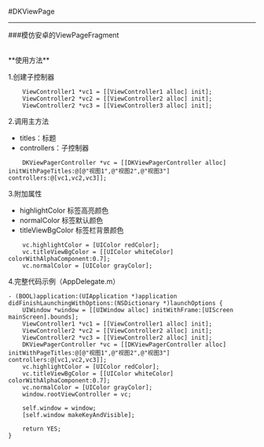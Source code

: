 #DKViewPage
****

###模仿安卓的ViewPageFragment

<br/>
**使用方法**

1.创建子控制器

```
    ViewController1 *vc1 = [[ViewController1 alloc] init];
    ViewController2 *vc2 = [[ViewController2 alloc] init];
    ViewController2 *vc3 = [[ViewController3 alloc] init];
```

2.调用主方法


- titles：标题
- controllers：子控制器


```
	DKViewPagerController *vc = [[DKViewPagerController alloc] initWithPageTitles:@[@"视图1",@"视图2",@"视图3"] controllers:@[vc1,vc2,vc3]];
```

3.附加属性

- highlightColor 标签高亮颜色 
- normalColor 标签默认颜色
- titleViewBgColor 标签栏背景颜色

```
	vc.highlightColor = [UIColor redColor];
    vc.titleViewBgColor = [[UIColor whiteColor] colorWithAlphaComponent:0.7];
    vc.normalColor = [UIColor grayColor];
```
4.完整代码示例（AppDelegate.m）

```
- (BOOL)application:(UIApplication *)application didFinishLaunchingWithOptions:(NSDictionary *)launchOptions {
    UIWindow *window = [[UIWindow alloc] initWithFrame:[UIScreen mainScreen].bounds];
    ViewController1 *vc1 = [[ViewController1 alloc] init];
    ViewController2 *vc2 = [[ViewController2 alloc] init];
    ViewController2 *vc3 = [[ViewController2 alloc] init];
    DKViewPagerController *vc = [[DKViewPagerController alloc] initWithPageTitles:@[@"视图1",@"视图2",@"视图3"] controllers:@[vc1,vc2,vc3]];
    vc.highlightColor = [UIColor redColor];
    vc.titleViewBgColor = [[UIColor whiteColor] colorWithAlphaComponent:0.7];
    vc.normalColor = [UIColor grayColor];
    window.rootViewController = vc;
    
    self.window = window;
    [self.window makeKeyAndVisible];
    
    return YES;
}
```